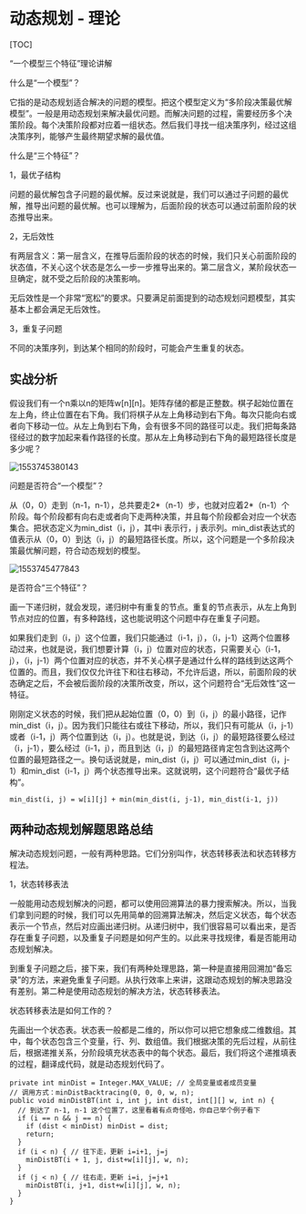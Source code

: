 # 动态规划 - 理论

[TOC]

“一个模型三个特征”理论讲解

什么是“一个模型”？

它指的是动态规划适合解决的问题的模型。把这个模型定义为“多阶段决策最优解模型”。一般是用动态规划来解决最优问题。而解决问题的过程，需要经历多个决策阶段。每个决策阶段都对应着一组状态。然后我们寻找一组决策序列，经过这组决策序列，能够产生最终期望求解的最优值。

什么是“三个特征”？

1，最优子结构

问题的最优解包含子问题的最优解。反过来说就是，我们可以通过子问题的最优解，推导出问题的最优解。也可以理解为，后面阶段的状态可以通过前面阶段的状态推导出来。

2，无后效性

有两层含义：第一层含义，在推导后面阶段的状态的时候，我们只关心前面阶段的状态值，不关心这个状态是怎么一步一步推导出来的。第二层含义，某阶段状态一旦确定，就不受之后阶段的决策影响。

无后效性是一个非常“宽松”的要求。只要满足前面提到的动态规划问题模型，其实基本上都会满足无后效性。

3，重复子问题

不同的决策序列，到达某个相同的阶段时，可能会产生重复的状态。

## 实战分析

假设我们有一个n乘以n的矩阵w[n][n]。矩阵存储的都是正整数。棋子起始位置在左上角，终止位置在右下角。我们将棋子从左上角移动到右下角。每次只能向右或者向下移动一位。从左上角到右下角，会有很多不同的路径可以走。我们把每条路径经过的数字加起来看作路径的长度。那从左上角移动到右下角的最短路径长度是多少呢？

![1553745380143](D:\Documents\笔记本\offer学习复习\动态规划\1553745380143.png)

问题是否符合“一个模型”？

从（0，0）走到（n-1，n-1），总共要走2*（n-1）步，也就对应着2*（n-1）个阶段。每个阶段都有向右走或者向下走两种决策，并且每个阶段都会对应一个状态集合。把状态定义为min_dist（i，j），其中i 表示行，j 表示列。min_dist表达式的值表示从（0，0）到达（i，j）的最短路径长度。所以，这个问题是一个多阶段决策最优解问题，符合动态规划的模型。

![1553745477843](D:\Documents\笔记本\offer学习复习\动态规划\1553745477843.png)

是否符合“三个特征”？

画一下递归树，就会发现，递归树中有重复的节点。重复的节点表示，从左上角到节点对应的位置，有多种路线，这也能说明这个问题中存在重复子问题。

如果我们走到（i，j）这个位置，我们只能通过（i-1，j），（i，j-1）这两个位置移动过来，也就是说，我们想要计算（i，j）位置对应的状态，只需要关心（i-1，j），（i，j-1）两个位置对应的状态，并不关心棋子是通过什么样的路线到达这两个位置的。而且，我们仅仅允许往下和往右移动，不允许后退，所以，前面阶段的状态确定之后，不会被后面阶段的决策所改变，所以，这个问题符合“无后效性”这一特征。

刚刚定义状态的时候，我们把从起始位置（0，0）到（i，j）的最小路径，记作min_dist（i，j）。因为我们只能往右或往下移动，所以，我们只有可能从（i，j-1）或者（i-1，j）两个位置到达（i，j）。也就是说，到达（i，j）的最短路径要么经过（i，j-1），要么经过（i-1，j），而且到达（i，j）的最短路径肯定包含到达这两个位置的最短路径之一。换句话说就是，min_dist（i，j）可以通过min_dist（i，j-1）和min_dist（i-1，j）两个状态推导出来。这就说明，这个问题符合“最优子结构”。

```
min_dist(i, j) = w[i][j] + min(min_dist(i, j-1), min_dist(i-1, j))
```

## 两种动态规划解题思路总结

解决动态规划问题，一般有两种思路。它们分别叫作，状态转移表法和状态转移方程法。

1，状态转移表法

一般能用动态规划解决的问题，都可以使用回溯算法的暴力搜索解决。所以，当我们拿到问题的时候，我们可以先用简单的回溯算法解决，然后定义状态，每个状态表示一个节点，然后对应画出递归树。从递归树中，我们很容易可以看出来，是否存在重复子问题，以及重复子问题是如何产生的。以此来寻找规律，看是否能用动态规划解决。

到重复子问题之后，接下来，我们有两种处理思路，第一种是直接用回溯加“备忘录”的方法，来避免重复子问题。从执行效率上来讲，这跟动态规划的解决思路没有差别。第二种是使用动态规划的解决方法，状态转移表法。

状态转移表法是如何工作的？

先画出一个状态表。状态表一般都是二维的，所以你可以把它想象成二维数组。其中，每个状态包含三个变量，行、列、数组值。我们根据决策的先后过程，从前往后，根据递推关系，分阶段填充状态表中的每个状态。最后，我们将这个递推填表的过程，翻译成代码，就是动态规划代码了。

```
private int minDist = Integer.MAX_VALUE; // 全局变量或者成员变量
// 调用方式：minDistBacktracing(0, 0, 0, w, n);
public void minDistBT(int i, int j, int dist, int[][] w, int n) {
  // 到达了 n-1, n-1 这个位置了，这里看着有点奇怪哈，你自己举个例子看下
  if (i == n && j == n) {
    if (dist < minDist) minDist = dist;
    return;
  }
  if (i < n) { // 往下走，更新 i=i+1, j=j
    minDistBT(i + 1, j, dist+w[i][j], w, n);
  }
  if (j < n) { // 往右走，更新 i=i, j=j+1
    minDistBT(i, j+1, dist+w[i][j], w, n);
  }
}
```

